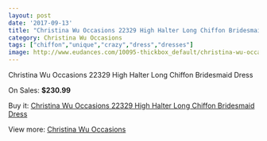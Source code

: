 ```yaml
---
layout: post
date: '2017-09-13'
title: "Christina Wu Occasions 22329 High Halter Long Chiffon Bridesmaid Dress"
category: Christina Wu Occasions
tags: ["chiffon","unique","crazy","dress","dresses"]
image: http://www.eudances.com/10095-thickbox_default/christina-wu-occasions-22329-high-halter-long-chiffon-bridesmaid-dress.jpg
---
```

Christina Wu Occasions 22329 High Halter Long Chiffon Bridesmaid Dress

On Sales: **$230.99**
<a href="https://www.eudances.com/en/christina-wu-occasions/3313-christina-wu-occasions-22329-high-halter-long-chiffon-bridesmaid-dress.html"><amp-img layout="responsive" width="600" height="600" src="//www.eudances.com/10095-thickbox_default/christina-wu-occasions-22329-high-halter-long-chiffon-bridesmaid-dress.jpg" alt="Christina Wu Occasions 22329 High Halter Long Chiffon Bridesmaid Dress 0" /></a>
<a href="https://www.eudances.com/en/christina-wu-occasions/3313-christina-wu-occasions-22329-high-halter-long-chiffon-bridesmaid-dress.html"><amp-img layout="responsive" width="600" height="600" src="//www.eudances.com/10098-thickbox_default/christina-wu-occasions-22329-high-halter-long-chiffon-bridesmaid-dress.jpg" alt="Christina Wu Occasions 22329 High Halter Long Chiffon Bridesmaid Dress 1" /></a>
<a href="https://www.eudances.com/en/christina-wu-occasions/3313-christina-wu-occasions-22329-high-halter-long-chiffon-bridesmaid-dress.html"><amp-img layout="responsive" width="600" height="600" src="//www.eudances.com/10097-thickbox_default/christina-wu-occasions-22329-high-halter-long-chiffon-bridesmaid-dress.jpg" alt="Christina Wu Occasions 22329 High Halter Long Chiffon Bridesmaid Dress 2" /></a>
<a href="https://www.eudances.com/en/christina-wu-occasions/3313-christina-wu-occasions-22329-high-halter-long-chiffon-bridesmaid-dress.html"><amp-img layout="responsive" width="600" height="600" src="//www.eudances.com/10096-thickbox_default/christina-wu-occasions-22329-high-halter-long-chiffon-bridesmaid-dress.jpg" alt="Christina Wu Occasions 22329 High Halter Long Chiffon Bridesmaid Dress 3" /></a>

Buy it: [Christina Wu Occasions 22329 High Halter Long Chiffon Bridesmaid Dress](https://www.eudances.com/en/christina-wu-occasions/3313-christina-wu-occasions-22329-high-halter-long-chiffon-bridesmaid-dress.html "Christina Wu Occasions 22329 High Halter Long Chiffon Bridesmaid Dress")

View more: [Christina Wu Occasions](https://www.eudances.com/en/59-christina-wu-occasions "Christina Wu Occasions")